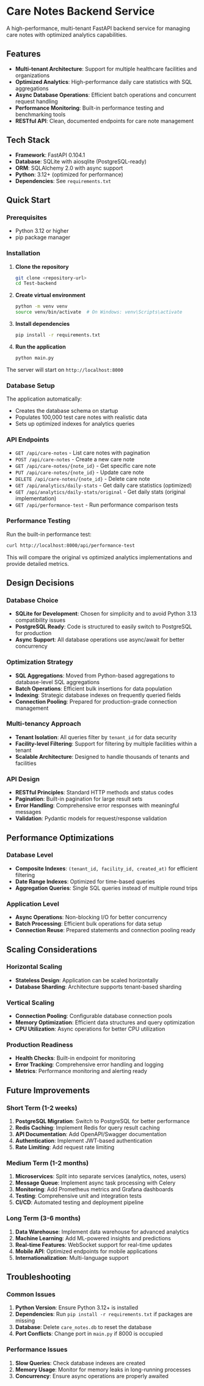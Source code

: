 # Care Notes Backend Service

A high-performance, multi-tenant FastAPI backend service for managing care notes with optimized analytics capabilities.

## Features

- **Multi-tenant Architecture**: Support for multiple healthcare facilities and organizations
- **Optimized Analytics**: High-performance daily care statistics with SQL aggregations
- **Async Database Operations**: Efficient batch operations and concurrent request handling
- **Performance Monitoring**: Built-in performance testing and benchmarking tools
- **RESTful API**: Clean, documented endpoints for care note management

## Tech Stack

- **Framework**: FastAPI 0.104.1
- **Database**: SQLite with aiosqlite (PostgreSQL-ready)
- **ORM**: SQLAlchemy 2.0 with async support
- **Python**: 3.12+ (optimized for performance)
- **Dependencies**: See `requirements.txt`

## Quick Start

### Prerequisites

- Python 3.12 or higher
- pip package manager

### Installation

1. **Clone the repository**
   ```bash
   git clone <repository-url>
   cd Test-backend
   ```

2. **Create virtual environment**
   ```bash
   python -m venv venv
   source venv/bin/activate  # On Windows: venv\Scripts\activate
   ```

3. **Install dependencies**
   ```bash
   pip install -r requirements.txt
   ```

4. **Run the application**
   ```bash
   python main.py
   ```

The server will start on `http://localhost:8000`

### Database Setup

The application automatically:
- Creates the database schema on startup
- Populates 100,000 test care notes with realistic data
- Sets up optimized indexes for analytics queries

### API Endpoints

- `GET /api/care-notes` - List care notes with pagination
- `POST /api/care-notes` - Create a new care note
- `GET /api/care-notes/{note_id}` - Get specific care note
- `PUT /api/care-notes/{note_id}` - Update care note
- `DELETE /api/care-notes/{note_id}` - Delete care note
- `GET /api/analytics/daily-stats` - Get daily care statistics (optimized)
- `GET /api/analytics/daily-stats/original` - Get daily stats (original implementation)
- `GET /api/performance-test` - Run performance comparison tests

### Performance Testing

Run the built-in performance test:
```bash
curl http://localhost:8000/api/performance-test
```

This will compare the original vs optimized analytics implementations and provide detailed metrics.

## Design Decisions

### Database Choice
- **SQLite for Development**: Chosen for simplicity and to avoid Python 3.13 compatibility issues
- **PostgreSQL Ready**: Code is structured to easily switch to PostgreSQL for production
- **Async Support**: All database operations use async/await for better concurrency

### Optimization Strategy
- **SQL Aggregations**: Moved from Python-based aggregations to database-level SQL aggregations
- **Batch Operations**: Efficient bulk insertions for data population
- **Indexing**: Strategic database indexes on frequently queried fields
- **Connection Pooling**: Prepared for production-grade connection management

### Multi-tenancy Approach
- **Tenant Isolation**: All queries filter by `tenant_id` for data security
- **Facility-level Filtering**: Support for filtering by multiple facilities within a tenant
- **Scalable Architecture**: Designed to handle thousands of tenants and facilities

### API Design
- **RESTful Principles**: Standard HTTP methods and status codes
- **Pagination**: Built-in pagination for large result sets
- **Error Handling**: Comprehensive error responses with meaningful messages
- **Validation**: Pydantic models for request/response validation

## Performance Optimizations

### Database Level
- **Composite Indexes**: `(tenant_id, facility_id, created_at)` for efficient filtering
- **Date Range Indexes**: Optimized for time-based queries
- **Aggregation Queries**: Single SQL queries instead of multiple round trips

### Application Level
- **Async Operations**: Non-blocking I/O for better concurrency
- **Batch Processing**: Efficient bulk operations for data setup
- **Connection Reuse**: Prepared statements and connection pooling ready

## Scaling Considerations

### Horizontal Scaling
- **Stateless Design**: Application can be scaled horizontally
- **Database Sharding**: Architecture supports tenant-based sharding

### Vertical Scaling
- **Connection Pooling**: Configurable database connection pools
- **Memory Optimization**: Efficient data structures and query optimization
- **CPU Utilization**: Async operations for better CPU utilization

### Production Readiness
- **Health Checks**: Built-in endpoint for monitoring
- **Error Tracking**: Comprehensive error handling and logging
- **Metrics**: Performance monitoring and alerting ready

## Future Improvements

### Short Term (1-2 weeks)
1. **PostgreSQL Migration**: Switch to PostgreSQL for better performance
2. **Redis Caching**: Implement Redis for query result caching
3. **API Documentation**: Add OpenAPI/Swagger documentation
4. **Authentication**: Implement JWT-based authentication
5. **Rate Limiting**: Add request rate limiting

### Medium Term (1-2 months)
1. **Microservices**: Split into separate services (analytics, notes, users)
2. **Message Queue**: Implement async task processing with Celery
3. **Monitoring**: Add Prometheus metrics and Grafana dashboards
4. **Testing**: Comprehensive unit and integration tests
5. **CI/CD**: Automated testing and deployment pipeline

### Long Term (3-6 months)
1. **Data Warehouse**: Implement data warehouse for advanced analytics
2. **Machine Learning**: Add ML-powered insights and predictions
3. **Real-time Features**: WebSocket support for real-time updates
4. **Mobile API**: Optimized endpoints for mobile applications
5. **Internationalization**: Multi-language support

## Troubleshooting

### Common Issues

1. **Python Version**: Ensure Python 3.12+ is installed
2. **Dependencies**: Run `pip install -r requirements.txt` if packages are missing
3. **Database**: Delete `care_notes.db` to reset the database
4. **Port Conflicts**: Change port in `main.py` if 8000 is occupied

### Performance Issues

1. **Slow Queries**: Check database indexes are created
2. **Memory Usage**: Monitor for memory leaks in long-running processes
3. **Concurrency**: Ensure async operations are properly awaited
